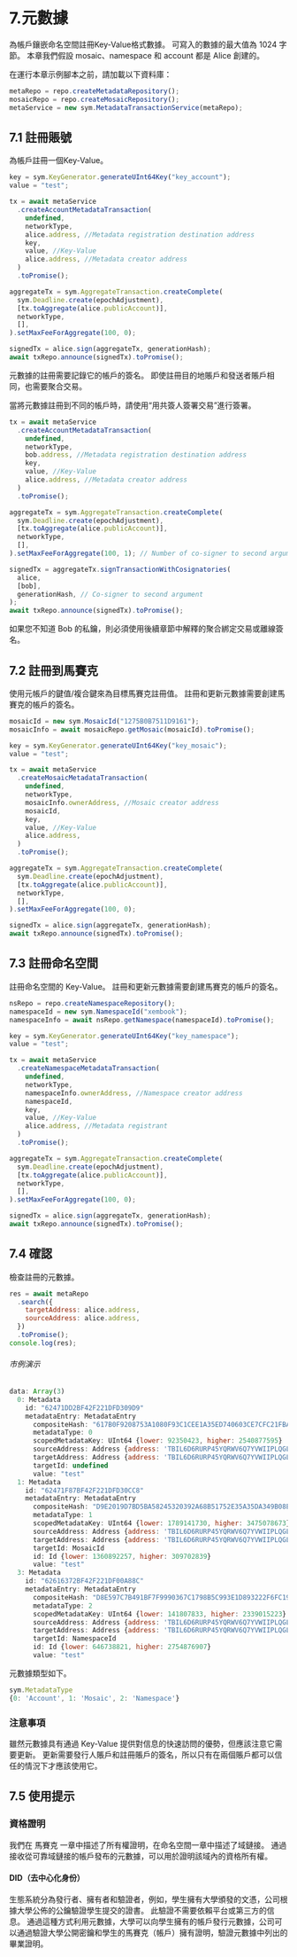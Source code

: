 # 7.元數據

為帳戶鑲嵌命名空間註冊Key-Value格式數據。 可寫入的數據的最大值為 1024 字節。
本章我們假設 mosaic、namespace 和 account 都是 Alice 創建的。

在運行本章示例腳本之前，請加載以下資料庫：

```js
metaRepo = repo.createMetadataRepository();
mosaicRepo = repo.createMosaicRepository();
metaService = new sym.MetadataTransactionService(metaRepo);
```

## 7.1 註冊賬號

為帳戶註冊一個Key-Value。

```js
key = sym.KeyGenerator.generateUInt64Key("key_account");
value = "test";

tx = await metaService
  .createAccountMetadataTransaction(
    undefined,
    networkType,
    alice.address, //Metadata registration destination address
    key,
    value, //Key-Value
    alice.address, //Metadata creator address
  )
  .toPromise();

aggregateTx = sym.AggregateTransaction.createComplete(
  sym.Deadline.create(epochAdjustment),
  [tx.toAggregate(alice.publicAccount)],
  networkType,
  [],
).setMaxFeeForAggregate(100, 0);

signedTx = alice.sign(aggregateTx, generationHash);
await txRepo.announce(signedTx).toPromise();
```

元數據的註冊需要記錄它的帳戶的簽名。
即使註冊目的地賬戶和發送者賬戶相同，也需要聚合交易。

當將元數據註冊到不同的帳戶時，請使用“用共簽人簽署交易”進行簽署。

```js
tx = await metaService
  .createAccountMetadataTransaction(
    undefined,
    networkType,
    bob.address, //Metadata registration destination address
    key,
    value, //Key-Value
    alice.address, //Metadata creator address
  )
  .toPromise();

aggregateTx = sym.AggregateTransaction.createComplete(
  sym.Deadline.create(epochAdjustment),
  [tx.toAggregate(alice.publicAccount)],
  networkType,
  [],
).setMaxFeeForAggregate(100, 1); // Number of co-signer to second argument: 1

signedTx = aggregateTx.signTransactionWithCosignatories(
  alice,
  [bob],
  generationHash, // Co-signer to second argument
);
await txRepo.announce(signedTx).toPromise();
```

如果您不知道 Bob 的私鑰，則必須使用後續章節中解釋的聚合綁定交易或離線簽名。

## 7.2 註冊到馬賽克

使用元帳戶的鍵值/複合鍵來為目標馬賽克註冊值。
註冊和更新元數據需要創建馬賽克的帳戶的簽名。

```js
mosaicId = new sym.MosaicId("1275B0B7511D9161");
mosaicInfo = await mosaicRepo.getMosaic(mosaicId).toPromise();

key = sym.KeyGenerator.generateUInt64Key("key_mosaic");
value = "test";

tx = await metaService
  .createMosaicMetadataTransaction(
    undefined,
    networkType,
    mosaicInfo.ownerAddress, //Mosaic creator address
    mosaicId,
    key,
    value, //Key-Value
    alice.address,
  )
  .toPromise();

aggregateTx = sym.AggregateTransaction.createComplete(
  sym.Deadline.create(epochAdjustment),
  [tx.toAggregate(alice.publicAccount)],
  networkType,
  [],
).setMaxFeeForAggregate(100, 0);

signedTx = alice.sign(aggregateTx, generationHash);
await txRepo.announce(signedTx).toPromise();
```

## 7.3 註冊命名空間

註冊命名空間的 Key-Value。
註冊和更新元數據需要創建馬賽克的帳戶的簽名。

```js
nsRepo = repo.createNamespaceRepository();
namespaceId = new sym.NamespaceId("xembook");
namespaceInfo = await nsRepo.getNamespace(namespaceId).toPromise();

key = sym.KeyGenerator.generateUInt64Key("key_namespace");
value = "test";

tx = await metaService
  .createNamespaceMetadataTransaction(
    undefined,
    networkType,
    namespaceInfo.ownerAddress, //Namespace creator address
    namespaceId,
    key,
    value, //Key-Value
    alice.address, //Metadata registrant
  )
  .toPromise();

aggregateTx = sym.AggregateTransaction.createComplete(
  sym.Deadline.create(epochAdjustment),
  [tx.toAggregate(alice.publicAccount)],
  networkType,
  [],
).setMaxFeeForAggregate(100, 0);

signedTx = alice.sign(aggregateTx, generationHash);
await txRepo.announce(signedTx).toPromise();
```

## 7.4 確認

檢查註冊的元數據。

```js
res = await metaRepo
  .search({
    targetAddress: alice.address,
    sourceAddress: alice.address,
  })
  .toPromise();
console.log(res);
```

###### 市例演示

```js
data: Array(3)
  0: Metadata
    id: "62471DD2BF42F221DFD309D9"
    metadataEntry: MetadataEntry
      compositeHash: "617B0F9208753A1080F93C1CEE1A35ED740603CE7CFC21FBAE3859B7707A9063"
      metadataType: 0
      scopedMetadataKey: UInt64 {lower: 92350423, higher: 2540877595}
      sourceAddress: Address {address: 'TBIL6D6RURP45YQRWV6Q7YVWIIPLQGLZQFHWFEQ', networkType: 152}
      targetAddress: Address {address: 'TBIL6D6RURP45YQRWV6Q7YVWIIPLQGLZQFHWFEQ', networkType: 152}
      targetId: undefined
      value: "test"
  1: Metadata
    id: "62471F87BF42F221DFD30CC8"
    metadataEntry: MetadataEntry
      compositeHash: "D9E2019D7BD5BA58245320392A68B51752E35A35DA349B08E141DCE99AC3655A"
      metadataType: 1
      scopedMetadataKey: UInt64 {lower: 1789141730, higher: 3475078673}
      sourceAddress: Address {address: 'TBIL6D6RURP45YQRWV6Q7YVWIIPLQGLZQFHWFEQ', networkType: 152}
      targetAddress: Address {address: 'TBIL6D6RURP45YQRWV6Q7YVWIIPLQGLZQFHWFEQ', networkType: 152}
      targetId: MosaicId
      id: Id {lower: 1360892257, higher: 309702839}
      value: "test"
  3: Metadata
    id: "62616372BF42F221DF00A88C"
    metadataEntry: MetadataEntry
      compositeHash: "D8E597C7B491BF7F9990367C1798B5C993E1D893222F6FC199F98915339D92D5"
      metadataType: 2
      scopedMetadataKey: UInt64 {lower: 141807833, higher: 2339015223}
      sourceAddress: Address {address: 'TBIL6D6RURP45YQRWV6Q7YVWIIPLQGLZQFHWFEQ', networkType: 152}
      targetAddress: Address {address: 'TBIL6D6RURP45YQRWV6Q7YVWIIPLQGLZQFHWFEQ', networkType: 152}
      targetId: NamespaceId
      id: Id {lower: 646738821, higher: 2754876907}
      value: "test"
```

元數據類型如下。

```js
sym.MetadataType
{0: 'Account', 1: 'Mosaic', 2: 'Namespace'}
```

### 注意事項

雖然元數據具有通過 Key-Value 提供對信息的快速訪問的優勢，但應該注意它需要更新。
更新需要發行人賬戶和註冊賬戶的簽名，所以只有在兩個賬戶都可以信任的情況下才應該使用它。

## 7.5 使用提示

### 資格證明

我們在 馬賽克 一章中描述了所有權證明，在命名空間一章中描述了域鏈接。
通過接收從可靠域鏈接的帳戶發布的元數據，可以用於證明該域內的資格所有權。

#### DID（去中心化身份）

生態系統分為發行者、擁有者和驗證者，例如，學生擁有大學頒發的文憑，公司根據大學公佈的公鑰驗證學生提交的證書。
此驗證不需要依賴平台或第三方的信息。
通過這種方式利用元數據，大學可以向學生擁有的帳戶發行元數據，公司可以通過驗證大學公開密鑰和學生的馬賽克（帳戶）擁有證明，驗證元數據中列出的畢業證明。
